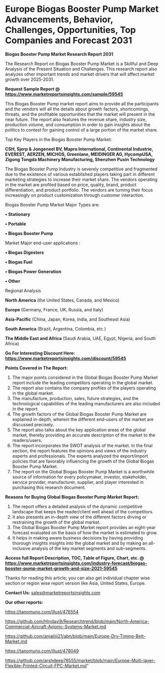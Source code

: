 # Europe Biogas Booster Pump Market Advancements, Behavior, Challenges, Opportunities, Top Companies and Forecast 2031

<strong>Biogas Booster Pump Market Research Report 2031</strong>

The Research Report on Biogas Booster Pump Market is a Skillful and Deep Analysis of the Present Situation and Challenges. This research report also analyzes other important trends and market drivers that will affect market growth over 2025-2031.

<strong>Request Sample Report @ <a href=https://www.marketreportsinsights.com/sample/59545>https://www.marketreportsinsights.com/sample/59545</a></strong>

This Biogas Booster Pump market report aims to provide all the participants and the vendors will all the details about growth factors, shortcomings, threats, and the profitable opportunities that the market will present in the near future. The report also features the revenue share, industry size, production volume, and consumption in order to gain insights about the politics to contest for gaining control of a large portion of the market share.

Top Key Players in the Biogas Booster Pump Market:

<strong>CSH, Sjerp & Jongeneel BV, Mapro International, Continental Industrie, EVEREST, AERZEN, MICHOS, Greenlane, MEIDINGER AG, HycompUSA, Zigong Tongda Machinery Manufacturing, Shenzhen Puxin Technology</strong>

The Biogas Booster Pump Industry is severely competitive and fragmented due to the existence of various established players taking part in different marketing strategies to increase their market share. The vendors operating in the market are profiled based on price, quality, brand, product differentiation, and product portfolio. The vendors are turning their focus increasingly on product customization through customer interaction.

Biogas Booster Pump Market Major Types are:

<strong>• Stationary

• Portable

• Biogas Booster Pump</strong>

Market Major end-user applications :

<strong>• Biogas Digesters

• Biogas Fuel

• Biogas Power Generation

• Other</strong>

Regional Analysis

</u><strong><b>North America</b></strong> (the United States, Canada, and Mexico)

<strong><b>Europe </b></strong>(Germany, France, UK, Russia, and Italy)

<strong><b>Asia-Pacific</b></strong> (China, Japan, Korea, India, and Southeast Asia)

<strong><b>South America</b></strong> (Brazil, Argentina, Colombia, etc.)

<strong><b>The Middle East and Africa</b></strong> (Saudi Arabia, UAE, Egypt, Nigeria, and South Africa)

<strong>Go For Interesting Discount Here: <a href=https://www.marketreportsinsights.com/discount/59545>https://www.marketreportsinsights.com/discount/59545</a></strong>

<strong>Points Covered in The Report:</strong>
<ol>
  <li>The major points considered in the Global Biogas Booster Pump Market report include the leading competitors operating in the global market.</li>
  <li>The report also contains the company profiles of the players operating in the global market.</li>
  <li>The manufacture, production, sales, future strategies, and the technological capabilities of the leading manufacturers are also included in the report.</li>
  <li>The growth factors of the Global Biogas Booster Pump Market are explained in-depth, wherein the different end-users of the market are discussed precisely.</li>
  <li>The report also talks about the key application areas of the global market, thereby providing an accurate description of the market to the readers/users.</li>
  <li>The report incorporates the SWOT analysis of the market. In the final section, the report features the opinions and views of the industry experts and professionals. The experts analyzed the export/import policies that are favorably influencing the growth of the Global Biogas Booster Pump Market.</li>
  <li>The report on the Global Biogas Booster Pump Market is a worthwhile source of information for every policymaker, investor, stakeholder, service provider, manufacturer, supplier, and player interested in purchasing this research document.</li>
</ol>
<strong>Reasons for Buying Global Biogas Booster Pump Market Report:</strong>

<ol>
  <li>The report offers a detailed analysis of the dynamic competitive landscape that keeps the reader/client well ahead of the competitors.</li>
  <li>It also presents an in-depth view of the different factors driving or restraining the growth of the global market.</li>
  <li>The Global Biogas Booster Pump Market report provides an eight-year forecast evaluated on the basis of how the market is estimated to grow.</li>
  <li>It helps in making aware business decisions by having providing thorough insights insights into the global market and by making an all-inclusive analysis of the key market segments and sub-segments.</li>
</ol>
<strong>Access full Report Description, TOC, Table of Figure, Chart, etc. @ <a href=https://www.marketreportsinsights.com/industry-forecast/biogas-booster-pump-market-growth-and-size-2021-59545>https://www.marketreportsinsights.com/industry-forecast/biogas-booster-pump-market-growth-and-size-2021-59545</a></strong>


Thanks for reading this article; you can also get individual chapter wise section or region wise report version like Asia, United States, Europe.

<strong>Contact Us:</strong>
sales@marketreportsinsights.com

<strong>Our other reports:</strong>

<a href=https://tanomuno.com/illust/476554>https://tanomuno.com/illust/476554</a>

<a href=https://github.com/Hindavi9/Researchtrend/blob/main/North-America-Commercial-Aircraft-Avionic-Systems-Market.md>https://github.com/Hindavi9/Researchtrend/blob/main/North-America-Commercial-Aircraft-Avionic-Systems-Market.md</a>

<a href=https://github.com/anjaliiii21/abn/blob/main/Europe-Dry-Timing-Belt-Market.md>https://github.com/anjaliiii21/abn/blob/main/Europe-Dry-Timing-Belt-Market.md</a>

<a href=https://tanomuno.com/illust/478049>https://tanomuno.com/illust/478049</a>

<a href=https://github.com/arshdeep76555/market/blob/main/Europe-Multi-layer-Flexible-Printed-Circuit-FPC-Market.md>https://github.com/arshdeep76555/market/blob/main/Europe-Multi-layer-Flexible-Printed-Circuit-FPC-Market.md</a>"
